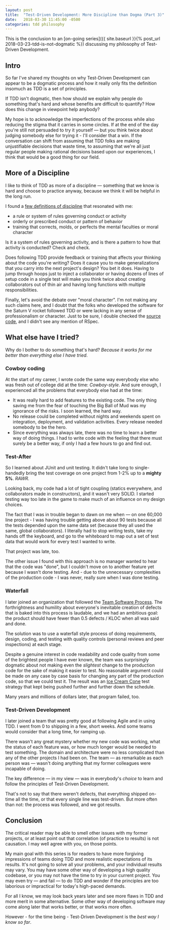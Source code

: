 ```yaml
---
layout: post
title:  "Test-Driven Development: More Discipline than Dogma (Part 3)"
date:   2018-03-30 11:45:00 -0500
categories: tdd philosophy
---
```


This is the conclusion to an [on-going series]({{ site.baseurl }}{% post_url 2018-03-23-tdd-is-not-dogmatic %}) discussing my philosophy of Test-Driven Development.


## Intro

So far I've shared my thoughts on why Test-Driven Development can appear to be a dogmatic process and how it really only fits the definition insomuch as TDD is a set of principles.

If TDD isn't dogmatic, then how should we explain why people do something that's hard and whose benefits are difficult to quantify?  How does this change in viewpoint help anybody?

My hope is to acknowledge the imperfections of the process while also reducing the stigma that it carries in some circles.  If at the end of the day you're still not persuaded to try it yourself — but you think twice about judging somebody else for trying it - I'll consider that a win.  If the conversation can shift from assuming that TDD folks are making unjustifiable decisions that waste time, to assuming that we're all just regular people making rational decisions based upon our experiences, I think that would be a good thing for our field.


## More of a Discipline

I like to think of TDD as more of a discipline — something that we know is hard and choose to practice anyway, because we think it will be helpful in the long run.

I found a [few definitions of discipline][mw-discipline] that resonated with me:

- a rule or system of rules governing conduct or activity
- orderly or prescribed conduct or pattern of behavior
- training that corrects, molds, or perfects the mental faculties or moral character

Is it a system of rules governing activity, and is there a pattern to how that activity is conducted?  Check and check.

Does following TDD provide feedback or training that affects your thinking about the code you're writing?  Does it cause you to make generalizations that you carry into the next project's design?  You bet it does.  Having to jump through hoops just to inject a collaborator or having dozens of lines of setup code in a single test will make you think twice about creating collaborators out of thin air and having long functions with multiple responsibilities.

Finally, let's avoid the debate over "moral character".  I'm not making any such claims here, and I doubt that the folks who developed the software for the Saturn V rocket followed TDD or were lacking in any sense of professionalism or character.  Just to be sure, I double checked the [source code][agc-codebase], and I didn't see any mention of RSpec.


## What else have I tried?

Why do I bother to do something that's hard?  *Because it works for me better than everything else I have tried*.

### Cowboy coding

At the start of my career, I wrote code the same way everybody else who was fresh out of college did at the time: *Cowboy-style*.  And sure enough, I experienced all the problems that everybody else had at the time: 

- It was really hard to add features to the existing code.  The only thing saving me from the fear of touching the Big Ball of Mud was my ignorance of the risks.  I soon learned, the hard way.
- No release could be completed without nights and weekends spent on integration, deployment, and validation activities.  Every release needed somebody to be the hero.
- Since everything was always late, there was no time to learn a better way of doing things.  I had to write code with the feeling that there must surely be a better way, if only I had a few hours to go and find out.


### Test-After

So I learned about JUnit and unit testing.  It didn't take long to single-handedly bring the test coverage on one project from 1-2% up to a **mighty 5%**.  *RAWR.*

Looking back, my code had a lot of tight coupling (statics everywhere, and collaborators made in constructors), and it wasn't very SOLID.  I started testing way too late in the game to make much of an influence on my design choices.

The fact that I was in trouble began to dawn on me when — on one 60,000 line project - I was having trouble getting above about 90 tests because all the tests depended upon the same data set (because they all used the same, global collaborators).  I literally had to stop writing tests, take my hands off the keyboard, and go to the whiteboard to map out a set of test data that would work for every test I wanted to write.

That project was late, too.

The other issue I found with this approach is no manager wanted to hear that the code was "done", but I couldn't move on to another feature yet because I wasn't done testing.  And - due to the unnecessary complexities of the production code - I was never, really sure when I was done testing.


### Waterfall

I later joined an organization that followed the [Team Software Process][tsp-wikipedia].  The forthrightness and humility about everyone's inevitable creation of defects that is baked into this process is laudable, and we had an ambitious goal: the product should have fewer than 0.5 defects / KLOC when all was said and done.

The solution was to use a waterfall style process of doing requirements, design, coding, and testing with quality controls (personal reviews and peer inspections) at each stage.

Despite a genuine interest in code readability and code quality from some of the brightest people I have ever known, the team was surprisingly dogmatic about not making even the *slightest* change to the production code for the sake of making it easier to test.  No reasonable argument could be made on any case by case basis for changing any part of the production code, so that we could test it.  The result was an [Ice Cream Cone][test-strategy] test strategy that kept being pushed further and further down the schedule.

Many years and millions of dollars later, that program failed, too.


### Test-Driven Development

I later joined a team that was pretty good at following Agile and in using TDD.  I went from 0 to shipping in a few, short weeks.  And some teams would consider that a long time, for ramping up.

There wasn't any great mystery whether my new code was working, what the status of each feature was, or how much longer would be needed to test something.  The domain and architecture were no less complicated than any of the other projects I had been on.  The team — as remarkable as each person was — wasn't doing anything that my former colleagues were incapable of doing.

The key difference — in my view — was in everybody's *choice* to learn and follow the principles of Test-Driven Development.

That's not to say that there weren't defects, that everything shipped on-time all the time, or that every single line was test-driven.  But more often than not: the process was followed, and we got results.


## Conclusion

The critical reader may be able to smell other issues with my former projects, or at least point out that correlation (of practice to results) is not causation.  I may well agree with you, on those points.

My main goal with this series is for readers to have more forgiving  impressions of teams doing TDD and more realistic expectations of its results.  It's not going to solve all your problems, and your individual results may vary.  You may have some other way of developing a high quality codebase, or you may not have the time to try in your current project.  You may even try — and fail — to do TDD and wonder if the principles are too laborious or impractical for today's high-paced demands.

For all I know, we may look back years later and see more flaws in TDD and more merit in some alternative.  Some other way of developing software may come along later that works better, or that works more often.

However - for the time being - Test-Driven Development is the *best way I know so far*.


[agc-codebase]: https://github.com/chrislgarry/Apollo-11/
[mw-discipline]: https://www.merriam-webster.com/dictionary/discipline
[test-strategy]: https://watirmelon.blog/testing-pyramids/
[tsp-wikipedia]: https://en.wikipedia.org/wiki/Team_software_process
